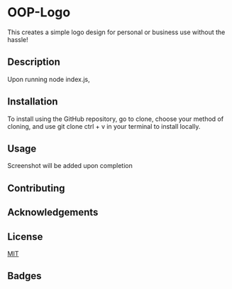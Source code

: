 # OOP-Logo
This creates a simple logo design for personal or business use without the hassle!

## Description
Upon running node index.js, 

## Installation
To install using the GitHub repository, go to clone, choose your method of cloning, and use git clone ctrl + v in your terminal to install locally.

## Usage
Screenshot will be added upon completion

## Contributing


## Acknowledgements


## License
[MIT](https://choosealicense.com/licenses/mit/)

## Badges